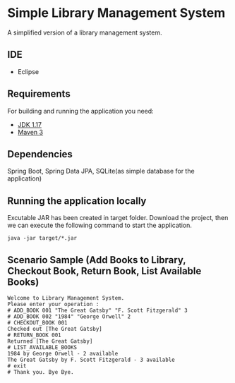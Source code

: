 # Simple Library Management System

A simplified version of a library management system.

## IDE
- Eclipse

## Requirements

For building and running the application you need:

- [JDK 1.17](https://www.oracle.com/tw/java/technologies/downloads/#java17)
- [Maven 3](https://maven.apache.org)

## Dependencies
 Spring Boot, Spring Data JPA, SQLite(as simple database for the application)

## Running the application locally

Excutable JAR has been created in target folder.
Download the project, then we can execute the following command to start the application.

```shell
java -jar target/*.jar
```

## Scenario Sample (Add Books to Library, Checkout Book, Return Book, List Available Books)

```shell
Welcome to Library Management System.
Please enter your operation : 
# ADD_BOOK 001 "The Great Gatsby" "F. Scott Fitzgerald" 3
# ADD_BOOK 002 "1984" "George Orwell" 2
# CHECKOUT_BOOK 001
Checked out [The Great Gatsby]
# RETURN_BOOK 001
Returned [The Great Gatsby]
# LIST_AVAILABLE_BOOKS
1984 by George Orwell - 2 available
The Great Gatsby by F. Scott Fitzgerald - 3 available
# exit
# Thank you. Bye Bye.
```
